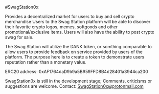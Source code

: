 #SwagStation0x:

Provides a decentralized market for users to buy and sell crypto merchandise
Users to the Swag Station platform will be able to discover their favorite crypto logos, memes, softgoods and other promotional/exclusive items. Users will also have the ability to post crypto swag for sale.


The Swag Station will utilize the DANK token, or somthing comparable to allow users to provide feedback on service provided by users of the platform. The purpose here is to create a token to demonstrate users reputation rather than a monetary value.


ERC20 address:  0xAF1764daD9b9a5B959FFD8B4d28401a3944ca200


SwagStation0x is still in the development stage; Comments, criticisms or suggestions are welcome. Contact: SwagStation0x@protonmail.com 


